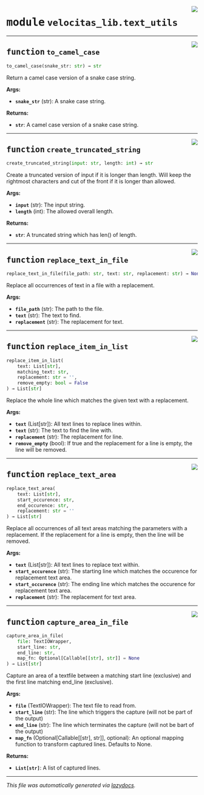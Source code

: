 <!-- markdownlint-disable -->

<a href="../velocitas_lib/text_utils.py#L0"><img align="right" style="float:right;" src="https://img.shields.io/badge/-source-cccccc?style=flat-square"></a>

# <kbd>module</kbd> `velocitas_lib.text_utils`





---

<a href="../velocitas_lib/text_utils.py#L19"><img align="right" style="float:right;" src="https://img.shields.io/badge/-source-cccccc?style=flat-square"></a>

## <kbd>function</kbd> `to_camel_case`

```python
to_camel_case(snake_str: str) → str
```

Return a camel case version of a snake case string. 



**Args:**
 
 - <b>`snake_str`</b> (str):  A snake case string. 



**Returns:**
 
 - <b>`str`</b>:  A camel case version of a snake case string. 


---

<a href="../velocitas_lib/text_utils.py#L31"><img align="right" style="float:right;" src="https://img.shields.io/badge/-source-cccccc?style=flat-square"></a>

## <kbd>function</kbd> `create_truncated_string`

```python
create_truncated_string(input: str, length: int) → str
```

Create a truncated version of input if it is longer than length. Will keep the rightmost characters and cut of the front if it is longer than allowed. 



**Args:**
 
 - <b>`input`</b> (str):  The input string. 
 - <b>`length`</b> (int):  The allowed overall length. 



**Returns:**
 
 - <b>`str`</b>:  A truncated string which has len() of length. 


---

<a href="../velocitas_lib/text_utils.py#L49"><img align="right" style="float:right;" src="https://img.shields.io/badge/-source-cccccc?style=flat-square"></a>

## <kbd>function</kbd> `replace_text_in_file`

```python
replace_text_in_file(file_path: str, text: str, replacement: str) → None
```

Replace all occurrences of text in a file with a replacement. 



**Args:**
 
 - <b>`file_path`</b> (str):  The path to the file. 
 - <b>`text`</b> (str):  The text to find. 
 - <b>`replacement`</b> (str):  The replacement for text. 


---

<a href="../velocitas_lib/text_utils.py#L68"><img align="right" style="float:right;" src="https://img.shields.io/badge/-source-cccccc?style=flat-square"></a>

## <kbd>function</kbd> `replace_item_in_list`

```python
replace_item_in_list(
    text: List[str],
    matching_text: str,
    replacement: str = '',
    remove_empty: bool = False
) → List[str]
```

Replace the whole line which matches the given text with a replacement. 



**Args:**
 
 - <b>`text`</b> (List[str]):  All text lines to replace lines within. 
 - <b>`text`</b> (str):  The text to find the line with. 
 - <b>`replacement`</b> (str):  The replacement for line. 
 - <b>`remove_empty`</b> (bool):  If true and the replacement for a line is empty, the line will be removed. 


---

<a href="../velocitas_lib/text_utils.py#L96"><img align="right" style="float:right;" src="https://img.shields.io/badge/-source-cccccc?style=flat-square"></a>

## <kbd>function</kbd> `replace_text_area`

```python
replace_text_area(
    text: List[str],
    start_occurence: str,
    end_occurence: str,
    replacement: str = ''
) → List[str]
```

Replace all occurrences of all text areas matching the parameters with a replacement. If the replacement for a line is empty, then the line will be removed. 



**Args:**
 
 - <b>`text`</b> (List[str]):  All text lines to replace text within. 
 - <b>`start_occurence`</b> (str):  The starting line which matches the occurence for replacement text area. 
 - <b>`start_occurence`</b> (str):  The ending line which matches the occurence for replacement text area. 
 - <b>`replacement`</b> (str):  The replacement for text area. 


---

<a href="../velocitas_lib/text_utils.py#L129"><img align="right" style="float:right;" src="https://img.shields.io/badge/-source-cccccc?style=flat-square"></a>

## <kbd>function</kbd> `capture_area_in_file`

```python
capture_area_in_file(
    file: TextIOWrapper,
    start_line: str,
    end_line: str,
    map_fn: Optional[Callable[[str], str]] = None
) → List[str]
```

Capture an area of a textfile between a matching start line (exclusive) and the first line matching end_line (exclusive). 



**Args:**
 
 - <b>`file`</b> (TextIOWrapper):  The text file to read from. 
 - <b>`start_line`</b> (str):  The line which triggers the capture (will not be part of the output) 
 - <b>`end_line`</b> (str):  The line which terminates the capture (will not be bart of the output) 
 - <b>`map_fn`</b> (Optional[Callable[[str], str]], optional):  An optional mapping function to transform captured lines. Defaults to None. 



**Returns:**
 
 - <b>`List[str]`</b>:  A list of captured lines. 




---

_This file was automatically generated via [lazydocs](https://github.com/ml-tooling/lazydocs)._
